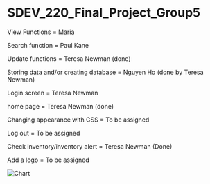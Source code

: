 # SDEV_220_Final_Project_Group5

View Functions = Maria 

Search function = Paul Kane 

Update functions = Teresa Newman (done)

Storing data and/or creating database = Nguyen Ho (done by Teresa Newman)

Login screen = Teresa Newman

home page = Teresa Newman (done)

Changing appearance with CSS =  To be assigned 

Log out  = To be assigned

Check inventory/inventory alert  = Teresa Newman (Done)

Add a logo  = To be assigned


![Chart](https://github.com/user-attachments/assets/fcd7a692-5f8a-4f6a-91fe-b2e40b421b8a)
